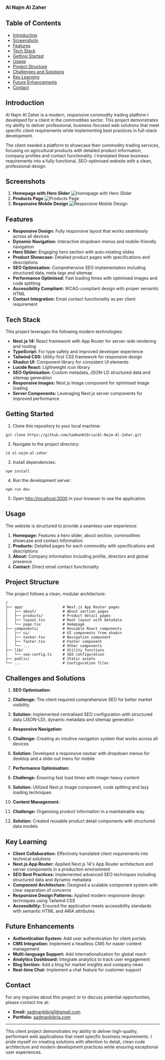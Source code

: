 ### Al Najm Al Zaher

## Table of Contents

- [Introduction](#introduction)
- [Screenshots](#screenshots)
- [Features](#features)
- [Tech Stack](#tech-stack)
- [Getting Started](#getting-started)
- [Usage](#usage)
- [Project Structure](#project-structure)
- [Challenges and Solutions](#challenges-and-solutions)
- [Key Learning](#key-learning)
- [Future Enhancements](#future-enhancements)
- [Contact](#contact)

## Introduction

Al Najm Al Zaher is a modern, responsive commodity trading platform I developed for a client in the commodities sector. This project demonstrates my ability to deliver professional, business-focused web solutions that meet specific client requirements while implementing best practices in full-stack development.

The client needed a platform to showcase their commodity trading services, focusing on agricultural products with detailed product information, company profiles and contact functionality. I translated these business requirements into a fully functional, SEO-optimised website with a clean, professional design.

## Screenshots

1.  **Homepage with Hero Slider**
    ![Homepage with Hero Slider](./public/homepage-with-hero-slider.png)
2.  **Products Page**
    ![Products Page](./public/product-page.png)
3.  **Responsive Mobile Design**
    ![Responsive Mobile Design](./public/responsive-design.png)

## Features

- **Responsive Design:** Fully responsive layout that works seamlessly across all devices
- **Dynamic Navigation:** Interactive dropdown menus and mobile-friendly navigation
- **Hero Slider:** Engaging hero section with auto-rotating slides
- **Product Showcase:** Detailed product pages with specifications and descriptions
- **SEO Optimization:** Comprehensive SEO implementation including structured data, meta tags and sitemap
- **Performance Optimised:** Fast loading times with optimised images and code splitting
- **Accessibility Compliant:** WCAG-compliant design with proper semantic HTML
- **Contact Integration:** Email contact functionality as per client requirement

## Tech Stack

This project leverages the following modern technologies:

- **Next.js 14:** React framework with App Router for server-side rendering and routing
- **TypeScript:** For type safety and improved developer experience
- **Tailwind CSS:** Utility-first CSS framework for responsive design
- **Shadcn UI:** Component library for consistent UI elements
- **Lucide React:** Lightweight icon library
- **SEO Optimisation:** Custom metadata, JSON-LD structured data and sitemap generation
- **Responsive Images:** Next.js Image component for optimised image loading
- **Server Components:** Leveraging Next.js server components for improved performance

## Getting Started

1. Clone this repository to your local machine:

```shellscript
git clone https://github.com/SadmanKibria/Al-Najm-Al-Zaher.git
```

2. Navigate to the project directory:

```shellscript
cd al-najm-al-zaher
```

3. Install dependencies:

```shellscript
npm install
```

4. Run the development server:

```shellscript
npm run dev
```

5. Open [http://localhost:3000](http://localhost:3000) in your browser to see the application.

## Usage

The website is structured to provide a seamless user experience:

1. **Homepage:** Features a hero slider, about section, commodities showcase and contact information
2. **Products:** Detailed pages for each commodity with specifications and descriptions
3. **About:** Company information including profile, directors and global presence
4. **Contact:** Direct email contact functionality

## Project Structure

The project follows a clean, modular architecture:

```plaintext
/
├── app/                  # Next.js App Router pages
│   ├── about/            # About section pages
│   ├── products/         # Product detail pages
│   ├── layout.tsx        # Root layout with metadata
│   └── page.tsx          # Homepage
├── components/           # Reusable React components
│   ├── ui/               # UI components from shadcn
│   ├── navbar.tsx        # Navigation component
│   ├── footer.tsx        # Footer component
│   └── ...               # Other components
├── lib/                  # Utility functions
│   └── seo-config.ts     # SEO configuration
├── public/               # Static assets
└── ...                   # Configuration files
```

## Challenges and Solutions

1. **SEO Optimisation:**

1. **Challenge:** The client required comprehensive SEO for better market visibility
1. **Solution:** Implemented centralised SEO configuration with structured data (JSON-LD), dynamic metadata and sitemap generation

1. **Responsive Navigation:**

1. **Challenge:** Creating an intuitive navigation system that works across all devices
1. **Solution:** Developed a responsive navbar with dropdown menus for desktop and a slide-out menu for mobile

1. **Performance Optimisation:**

1. **Challenge:** Ensuring fast load times with image-heavy content
1. **Solution:** Utilized Next.js Image component, code splitting and lazy loading techniques

1. **Content Management:**

1. **Challenge:** Organising product information in a maintainable way
1. **Solution:** Created reusable product detail components with structured data models

## Key Learning

- **Client Collaboration:** Effectively translated client requirements into technical solutions
- **Next.js App Router:** Applied Next.js 14's App Router architecture and server components in a production environment
- **SEO Best Practices:** Implemented advanced SEO techniques including structured data and dynamic metadata
- **Component Architecture:** Designed a scalable component system with clear separation of concerns
- **Responsive Design Patterns:** Applied modern responsive design techniques using Tailwind CSS
- **Accessibility:** Ensured the application meets accessibility standards with semantic HTML and ARIA attributes

## Future Enhancements

- **Authentication System:** Add user authentication for client portals
- **CMS Integration:** Implement a headless CMS for easier content management
- **Multi-language Support:** Add internationalization for global reach
- **Analytics Dashboard:** Integrate analytics to track user engagement
- **Blog Section:** Add a blog for market insights and company news
- **Real-time Chat:** Implement a chat feature for customer support

## Contact

For any inquiries about this project or to discuss potential opportunities, please contact me at:

- **Email:** [sadmankibria1@gmail.com](mailto:your.email@example.com)
- **Portfolio:** [sadmankibria.com](https://sadmankibria.com/)

---

This client project demonstrates my ability to deliver high-quality, performant web applications that meet specific business requirements. I pride myself on creating solutions with attention to detail, clean code architecture and modern development practices while ensuring exceptional user experiences.
